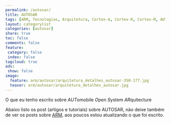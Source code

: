 ```yaml
---
permalink: /autosar/
title: AUTOSAR
tags: [ARM, Tecnologias, Arquitetura, Cortex-A, Cortex-R, Cortex-M, AUTOSAR, MCAL]
layout: categorylist
categories: [autosar]
share: true  
toc: false
comments: false
feature:
 category: false
 index: false
tagcloud: true
ads:
 show: false
image:
  feature: arm/autosar/arquitetura_detalhes_autosar-350-177.jpg
  teaser: arm/autosar/arquitetura_detalhes_autosar.jpg
---
```


O que eu tenho escrito sobre *AUT*omobile *O*pen *S*ystem *AR*quitecture 

<!--more-->

Abaixo listo os post (artigos e tutoriais) sobre AUTOSAR, não deixe também de ver os posts sobre [ARM](/arm), aos poucos estou atualizando o que foi escrito.